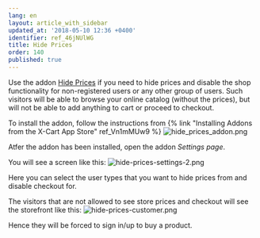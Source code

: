 ```yaml
---
lang: en
layout: article_with_sidebar
updated_at: '2018-05-10 12:36 +0400'
identifier: ref_46jNUlWG
title: Hide Prices
order: 140
published: true
---
```

Use the addon [Hide Prices](https://market.x-cart.com/addons/hide-prices.html "Hide Prices") if you need to hide prices and disable the shop functionality for non-registered users or any other group of users. Such visitors will be able to browse your online catalog (without the prices), but will not be able to add anything to cart or proceed to checkout.

To install the addon, follow the instructions from {% link "Installing Addons from the X-Cart App Store" ref_Vn1mMUw9 %}
![hide_prices_addon.png]({{site.baseurl}}/attachments/ref_46jNUlWG/hide_prices_addon.png)

Atfer the addon has been installed, open the addon _Settings page_.

You will see a screen like this:
![hide-prices-settings-2.png]({{site.baseurl}}/attachments/ref_46jNUlWG/hide-prices-settings-2.png)

Here you can select the user types that you want to hide prices from and disable checkout for. 

The visitors that are not allowed to see store prices and checkout will see the storefront like this:
![hide-prices-customer.png]({{site.baseurl}}/attachments/ref_46jNUlWG/hide-prices-customer.png)

Hence they will be forced to sign in/up to buy a product.
